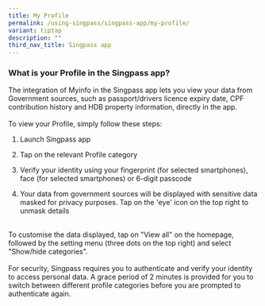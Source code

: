 ```yaml
---
title: My Profile
permalink: /using-singpass/singpass-app/my-profile/
variant: tiptap
description: ""
third_nav_title: Singpass app
---
```

<h3>What is your Profile in the Singpass app?</h3>
<p>The integration of Myinfo in the Singpass app lets you view your data
from Government sources, such as passport/drivers licence expiry date,
CPF contribution history and HDB property information, directly in the
app.
<br>
<br>To view your Profile, simply follow these steps:</p>
<ol data-tight="true" class="tight">
<li>
<p>Launch Singpass app</p>
</li>
<li>
<p>Tap on the relevant Profile category</p>
</li>
<li>
<p>Verify your identity using your fingerprint (for selected smartphones),
face (for selected smartphones) or 6-digit passcode</p>
</li>
<li>
<p>Your data from government sources will be displayed with sensitive data
masked for privacy purposes. Tap on the 'eye' icon on the top right to
unmask details</p>
</li>
</ol>
<p>
<br>To customise the data displayed, tap on "View all" on the homepage, followed
by the setting menu (three dots on the top right) and select "Show/hide
categories".
<br>
<br>For security, Singpass requires you to authenticate and verify your identity
to access personal data. A grace period of 2 minutes is provided for you
to switch between different profile categories before you are prompted
to authenticate again.</p>